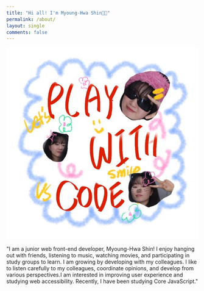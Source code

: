 ```yaml
---
title: "Hi all! I'm Myoung-Hwa Shin👋🏻"
permalink: /about/
layout: single
comments: false
---
```




<p align="center">
  <img src='assets/images/aboutme.png'>
</p>

"I am a junior web front-end developer, Myoung-Hwa Shin! I enjoy hanging out with friends, listening to music, watching movies, and participating in study groups to learn. I am growing by developing with my colleagues. I like to listen carefully to my colleagues, coordinate opinions, and develop from various perspectives.I am interested in improving user experience and studying web accessibility. Recently, I have been studying Core JavaScript."

